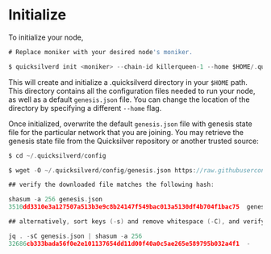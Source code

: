 # Initialize

To initialize your node, 

```go
# Replace moniker with your desired node's moniker.

$ quicksilverd init <moniker> --chain-id killerqueen-1 --home $HOME/.quicksilverd
```

This will create and initialize a .quicksilverd directory in your `$HOME` path. This directory contains all the configuration files needed to run your node, as well as a default `genesis.json` file. You can change the location of the directory by specifying a different `--home` flag.

Once initialized, overwrite the default `genesis.json` file with genesis state file for the particular network that you are joining. You may retrieve the genesis state file from the Quicksilver repository or another trusted source:

```go
$ cd ~/.quicksilverd/config

$ wget -O ~/.quicksilverd/config/genesis.json https://raw.githubusercontent.com/ingenuity-build/testnets/main/killerqueen/genesis.json

## verify the downloaded file matches the following hash:

shasum -a 256 genesis.json 
3510dd3310e3a127507a513b3e9c8b24147f549bac013a5130df4b704f1bac75  genesis.json

## alternatively, sort keys (-s) and remove whitespace (-C), and verify:

jq . -sC genesis.json | shasum -a 256
32686cb333bada56f0e2e101137654dd11d00f40a0c5ae265e589795b032a4f1  -
```
